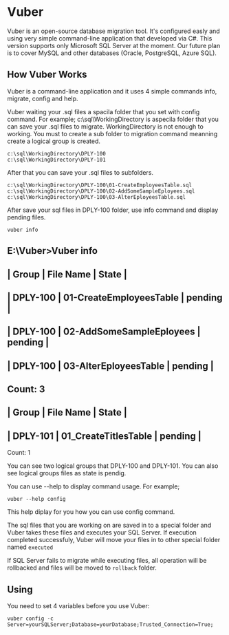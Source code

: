 # Vuber

Vuber is an open-source database migration tool. It's configured easly 
and using very simple command-line application that developed via C#. 
This version supports only Microsoft SQL Server at the moment. Our future 
plan is to cover MySQL and other databases (Oracle, PostgreSQL, Azure SQL).

## How Vuber Works

Vuber is a command-line application and it uses 4 simple commands
info, migrate, config and help.

Vuber waiting your .sql files a spacila folder that you set with config
command. For example; c:\sql\WorkingDirectory is aspecila folder that
you can save your .sql files to migrate. WorkingDirectory is not enough
to working. You must to create a sub folder to migration command meanning
create a logical group is created.

	c:\sql\WorkingDirectory\DPLY-100
	c:\sql\WorkingDirectory\DPLY-101

After that you can save your .sql files to subfolders.

	c:\sql\WorkingDirectory\DPLY-100\01-CreateEmployeesTable.sql
	c:\sql\WorkingDirectory\DPLY-100\02-AddSomeSampleEployees.sql
	c:\sql\WorkingDirectory\DPLY-100\03-AlterEployeesTable.sql
									
After save your sql files in DPLY-100 folder, use info command and display
pending files.

	vuber info

E:\Vuber>Vuber info
 ----------------------------------------------------
 | Group     | File Name                | State     |
 ----------------------------------------------------
 | DPLY-100  | 01-CreateEmployeesTable  | pending   |
 ----------------------------------------------------
 | DPLY-100  | 02-AddSomeSampleEployees | pending   |
 ----------------------------------------------------
 | DPLY-100  | 03-AlterEployeesTable    | pending   |
 ----------------------------------------------------

 Count: 3
 ------------------------------------------------
 | Group     | File Name            | State     |
 ------------------------------------------------
 | DPLY-101  | 01_CreateTitlesTable | pending   |
 ------------------------------------------------

 Count: 1

 You can see two logical groups that DPLY-100 and DPLY-101. You can also see
 logical groups files as state is pendig.  


You can use --help to display command usage. For example;

	vuber --help config

This help diplay for you how you can use config command.



The sql files that you are working on are saved in to a special folder 
and Vuber takes these files and executes your SQL Server. If execution 
completed successfuly, Vuber will move your files in to other special 
folder named `executed`

If SQL Server fails to migrate while executing files, all operation 
will be rollbacked and files will be moved to `rollback` folder. 

## Using

You need to set 4 variables before you use Vuber:

    vuber config -c Server=yourSQLServer;Database=yourDatabase;Trusted_Connection=True;

